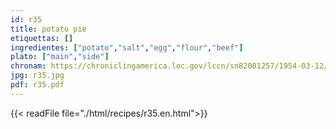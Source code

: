 ```yaml
---
id: r35
title: potato pie
etiquettas: []
ingredientes: ["potato","salt","egg","flour","beef"]
plato: ["main","side"]
chronam: https://chroniclingamerica.loc.gov/lccn/sn82001257/1954-03-12/ed-1/seq-4/
jpg: r35.jpg
pdf: r35.pdf
---
```


{{< readFile file="./html/recipes/r35.en.html">}}